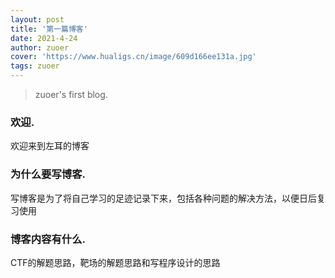 ```yaml
---
layout: post
title: '第一篇博客'
date: 2021-4-24
author: zuoer
cover: 'https://www.hualigs.cn/image/609d166ee131a.jpg'
tags: zuoer
---
```


> zuoer's first blog.

### 欢迎.

欢迎来到左耳的博客

### 为什么要写博客.

写博客是为了将自己学习的足迹记录下来，包括各种问题的解决方法，以便日后复习使用

### 博客内容有什么.

CTF的解题思路，靶场的解题思路和写程序设计的思路

